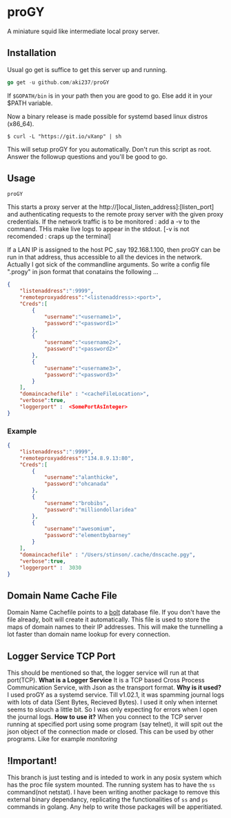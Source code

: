 # proGY
A miniature squid like intermediate local proxy server.

## Installation
Usual go get is suffice to get this server up and running.
```Go
go get -u github.com/aki237/proGY
```
If `$GOPATH/bin` is in your path then you are good to go. Else add it in your $PATH variable.

Now a binary release is made possible for systemd based linux distros (x86_64).
```shell
$ curl -L "https://git.io/vXanp" | sh
```
This will setup proGY for you automatically. Don't run this script as root. Answer the followup questions and you'll be good to go.


## Usage

```Shell
proGY
```

This starts a proxy server at the http://[local_listen_address]:[listen_port] and authenticating requests to the
remote proxy server with the given proxy credentials.
If the network traffic is to be monitored : add a -v to the command. THis make live logs to appear in the stdout.
[-v is not recomended : craps up the terminal]

If a LAN IP is assigned to the host PC ,say 192.168.1.100, then proGY can be run in that address, thus accessible
to all the devices in the network.
Actually I got sick of the commandline arguments. So write a config file ".progy" in json format that conatains the
following ...

```Json
{
    "listenaddress":":9999",
    "remoteproxyaddress":"<listenaddress>:<port>",
    "Creds":[
		{
			"username":"<username1>",
			"password":"<password1>"
		},
		{
			"username":"<username2>",
			"password":"<password2>"
		},
		{
			"username":"<username3>",
			"password":"<password3>"
		}
	],
	"domaincachefile" : "<cacheFileLocation>",
	"verbose":true,
	"loggerport" :  <SomePortAsInteger>
}
```

### Example 
```Json
{
    "listenaddress":":9999",
    "remoteproxyaddress":"134.8.9.13:80",
    "Creds":[
		{
			"username":"alanthicke",
			"password":"ohcanada"
		},
		{
			"username":"brobibs",
			"password":"milliondollaridea"
		},
		{
			"username":"awesomium",
			"password":"elementbybarney"
		}
    ],
	"domaincachefile" : "/Users/stinson/.cache/dnscache.pgy",
    "verbose":true,
    "loggerport" :  3030
}
```

## Domain Name Cache File
Domain Name Cachefile points to a [bolt](https://github.com/boltdb/bolt) database file. 
If you don't have the file already, bolt will create it automatically. This file is used to 
store the maps of domain names to their IP addresses. This will make the tunnelling a lot faster than
domain name lookup for every connection.

## Logger Service TCP Port
This should be mentioned so that, the logger service will run at that port(TCP).
**What is a Logger Service**
It is a TCP based Cross Process Communication Service, with Json as the transport format.
**Why is it used?**
I used proGY as a systemd service. Till v1.02.1, it was spamming journal logs with lots of data 
(Sent Bytes, Recieved Bytes). I used it only when internet seems to slouch a little bit. So I was only
expecting for errors when I open the journal logs.
**How to use it?**
When you connect to the TCP server running at specified port using some program (say telnet), it will spit out 
the json object of the connection made or closed. This can be used by other programs. Like for example *monitoring*

## !Important!
This branch is just testing and is inteded to work in any posix system which has the proc file system mounted.
The running system has to have the `ss` command(not netstat). I have been writing another package to remove this
external binary dependancy, replicating the functionalities of `ss` and `ps` commands in golang. Any help to
write those packages will be apperitiated.

